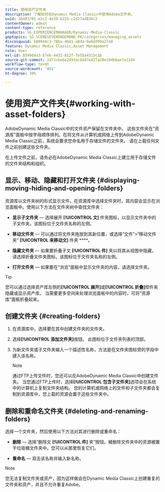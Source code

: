 ```yaml
---
title: 使用资产文件夹
description: 了解如何在Dynamic Media Classic中使用Adobe文件夹。
uuid: 3bd83701-e2c2-4e39-b225-c2d27ad836c2
contentOwner: admin
content-type: reference
products: SG_EXPERIENCEMANAGER/Dynamic-Media-Classic
geptopics: SG_SCENESEVENONDEMAND_PK/categories/managing_assets
discoiquuid: 588944c3-78ba-4bd1-a8da-9a6dd99a27a9
feature: Dynamic Media Classic,Asset Management
role: User
exl-id: 8599d4a3-57eb-4432-812f-7e55a4315c1b
source-git-commit: 1d71cbe6e2493ac8d47e837a20e194b6ae7a22d4
workflow-type: tm+mt
source-wordcount: '451'
ht-degree: 39%

---
```


# 使用资产文件夹{#working-with-asset-folders}

AdobeDynamic Media Classic中的文件资产保留在文件夹中。 这些文件夹在“资源库”面板中按字母顺序排列。在将文件从计算机或网络上传到AdobeDynamic Media Classic之前，系统会要求您命名用于存储文件的文件夹。 请在上载任何文件之前创建这些文件夹。

在上传文件之前，请务必在AdobeDynamic Media Classic上建立用于存储文件的文件夹结构和组织。

## 显示、移动、隐藏和打开文件夹 {#displaying-moving-hiding-and-opening-folders}

资源库以文件夹树的形式显示文件。在资源库中选择文件夹时，其内容会显示在浏览面板中。使用以下方法在文件夹树中查找文件夹：

* **显示子文件夹**  — 选择展开 **[!UICONTROL 文]** 件夹图标，以显示文件夹中的子文件夹。该图标位于文件夹名称的左侧。

* **移动文件夹**  — 可以通过将文件夹拖放到其新位置，或选择“文件”>“移动文件夹” **[!UICONTROL 来移动文]** 件夹 ****。

* **隐藏文件夹**  — 如果要折叠子文 **[!UICONTROL 件]** 夹以将其从视图中隐藏，请选择折叠文件夹图标。该图标位于文件夹名称的左侧。

* **打开文件夹**  — 如果要在“浏览”面板中显示文件夹的内容，请选择文件夹。

>[!TIP]
>
>您可以通过选择资产库左侧的&#x200B;**[!UICONTROL 展开]**&#x200B;或&#x200B;**[!UICONTROL 折叠]**&#x200B;控件来隐藏或显示资产库。 当需要更多空间来处理浏览面板中的内容时，可将“资源库”面板折叠起来。

## 创建文件夹 {#creating-folders}

1. 在资源库中，选择要在其中创建文件夹的文件夹。
1. 选择&#x200B;**[!UICONTROL 添加文件夹]**&#x200B;按钮。 此图标位于文件夹列表的顶部。
1. 为新文件夹或子文件夹输入一个描述性名称，方法是在文件夹图标旁的字段中键入该名称。

   >[!NOTE]
   >
   >通过FTP上传文件时，您还可以在AdobeDynamic Media Classic中创建文件夹。 当您通过FTP上传时，选择&#x200B;**[!UICONTROL 包含子文件夹]**&#x200B;选项会在系统中的计算机上复制文件夹结构。 您的计算机或网络上的文件和子文件夹都会复制到资源库中，您上载的资源会置于这些文件夹中。

## 删除和重命名文件夹 {#deleting-and-renaming-folders}

选择一个文件夹，然后使用以下方法对其进行删除或重命名：

* **删除**  — 选择“删除文 **[!UICONTROL 件]** 夹”按钮。被删除文件夹中的资源被置于垃圾桶文件夹中。您可以从那里恢复它们。

* **重命名**  — 双击该名称并输入新名称。

>[!NOTE]
>
>您无法复制文件夹或资产，因为这样做会在Dynamic Media Classic上创建重复的文件夹和资产，并且不允许重复Adobe。
